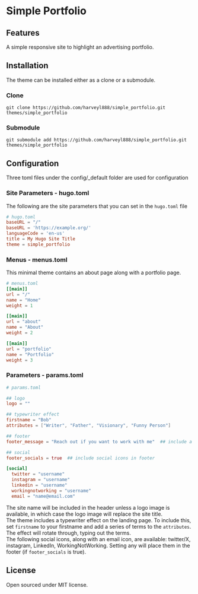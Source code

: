 # Simple Portfolio

## Features

A simple responsive site to highlight an advertising portfolio.

## Installation

The theme can be installed either as a clone or a submodule.

### Clone
```
git clone https://github.com/harveyl888/simple_portfolio.git themes/simple_portfolio
```

### Submodule
```
git submodule add https://github.com/harveyl888/simple_portfolio.git themes/simple_portfolio
```

## Configuration

Three toml files under the config/_default folder are used for configuration

### Site Parameters - hugo.toml

The following are the site parameters that you can set in the `hugo.toml` file

```toml
# hugo.toml
baseURL = "/"
baseURL = 'https://example.org/'
languageCode = 'en-us'
title = My Hugo Site Title
theme = simple_portfolio
```

### Menus - menus.toml

This minimal theme contains an about page along with a portfolio page.

```toml
# menus.toml
[[main]]
url = "/"
name = "Home"
weight = 1

[[main]]
url = "about"
name = "About"
weight = 2

[[main]]
url = "portfolio"
name = "Portfolio"
weight = 3
```

### Parameters - params.toml

```toml
# params.toml

## logo
logo = ""

## typewriter effect
firstname = "Bob"
attributes = ["Writer", "Father", "Visionary", "Funny Person"]

## footer
footer_message = "Reach out if you want to work with me"  ## include a message in the footer

## social
footer_socials = true  ## include social icons in footer

[social]
  twitter = "username"
  instagram = "username"
  linkedin = "username"
  workingnotworking = "username"
  email = "name@email.com"
```

The site name will be included in the header unless a logo image is available, in which case the logo image will replace the site title.  
The theme includes a typewriter effect on the landing page.  To include this, set `firstname` to your firstname and add a series of terms to the `attributes`.  The effect will rotate through, typing out the terms.  
The following social icons, along with an email icon, are available: twitter/X, instagram, LinkedIn, WorkingNotWorking.  Setting any will place them in the footer (if `footer_socials` is true).

## License
Open sourced under MIT license.
